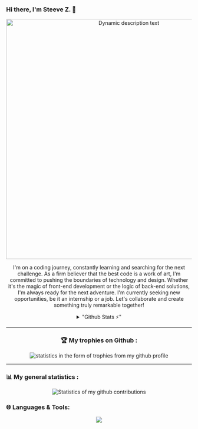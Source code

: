 ### Hi there, I'm Steeve Z. 👋
<section align="center">
  <a href="#"><img width="650px" src="https://readme-typing-svg.herokuapp.com?font=Ubuntu&color=58a6ff&size=22&center=true&lines=Hello,+World+🌎;Welcome+to+my+GitHub+profile+😇;Happy+to+see+you+here+😀;Feel+free+to+look+around+😌;Reach+me+out+if+you+need+me+🤗;Have+a+great+day+😊" alt="Dynamic description text"></a>
</section>
<p align="center">
    I'm on a coding journey, constantly learning and searching for the next challenge.
    As a firm believer that the best code is a work of art, I'm committed to pushing the boundaries of technology and design. 
    Whether it's the magic of front-end development or the logic of back-end solutions, I'm always ready for the next adventure. 
    I'm currently seeking new opportunities, be it an internship or a job. Let's collaborate and create something truly remarkable together!
</p>

<section align="center">
  <details>
    <summary align="center">
      "Github Stats ⚡"
    </summary>
    <p dir="auto">
      <a href="#">
        <img src="https://github-readme-stats.vercel.app/api?username=steeve0403&hide=prs&count_private=true&show_icons=true&hide_border=true&theme=radical" alt="Github stats" style="max-width: 100%;">      
      </a>
      <a href="#">
        <img src="https://github-readme-stats.vercel.app/api/top-langs/?username=steeve0403&hide=prs&hide_border=true&theme=radical&count_private=true&hide_border=trueline_height=20&langs_count=100&" style="max-width: 100%;">
      </a>
    </p>
  </details>
</section>
<hr>
<section align="center">
    <h3 align="center">🏆  My trophies on Github : </h3>
    <img src="https://github-trophies.vercel.app/?username=steeve0403&title=Stars,Followers,MultiLanguage,Commits,Repositories,Issues
                &theme=radical&no-frame=true&no-bg=true&column=6&margin-w=15&" alt="statistics in the form of trophies from my github profile">
</section>
<hr>
<section align='center'>
    <h3 align="left">📊 My general statistics : </h3>
    <img src="https://github-readme-streak-stats.herokuapp.com/?user=steeve0403&theme=radical" alt="Statistics of my github contributions" />
</section>

<section>
  <h3 align="left">🌐 Languages & Tools:</h3>
  <p align="center">
  <a href="https://skillicons.dev">
    <img align='center' src="https://skillicons.dev/icons?i=html,md,css,sass,js,ts,py,react,nextjs,nodejs,django,flask,git,mysql,postman,vite,figma&theme=dark&perline=9" />
  </a>
  </p>
</section>
